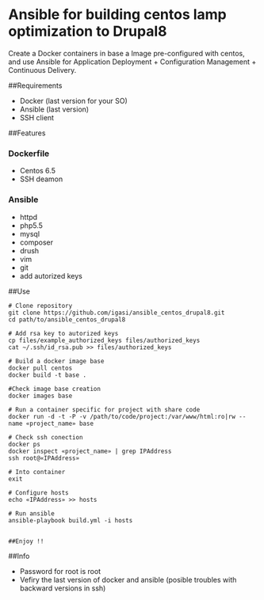 Ansible for building centos lamp optimization to Drupal8
========================================================

Create a Docker containers in base a Image pre-configured with centos,  and use Ansible for Application Deployment + Configuration Management + Continuous Delivery.

##Requirements

 - Docker (last version for your SO)
 - Ansible (last version)
 - SSH client

##Features

### Dockerfile
 - Centos 6.5
 - SSH deamon

### Ansible
 - httpd
 - php5.5
 - mysql
 - composer
 - drush
 - vim
 - git
 - add autorized keys

##Use

```
# Clone repository
git clone https://github.com/igasi/ansible_centos_drupal8.git
cd path/to/ansible_centos_drupal8

# Add rsa key to autorized keys
cp files/example_authorized_keys files/authorized_keys
cat ~/.ssh/id_rsa.pub >> files/authorized_keys

# Build a docker image base
docker pull centos
docker build -t base .

#Check image base creation
docker images base

# Run a container specific for project with share code
docker run -d -t -P -v /path/to/code/project:/var/www/html:ro|rw --name «project_name» base

# Check ssh conection
docker ps
docker inspect «project_name» | grep IPAddress
ssh root@«IPAddress»

# Into container
exit

# Configure hosts
echo «IPAddress» >> hosts

# Run ansible
ansible-playbook build.yml -i hosts


##Enjoy !!
```


##Info

 - Password for root is root
 - Vefiry the last version of docker and ansible (posible troubles with backward versions in ssh)